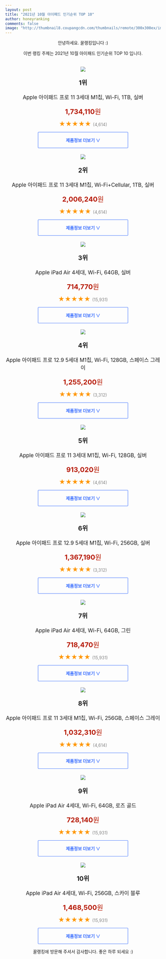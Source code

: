 ```yaml
--- 
layout: post 
title: "2021년 10월 아이패드 인기순위 TOP 10" 
author: honeyranking 
comments: false 
image: "http://thumbnail8.coupangcdn.com/thumbnails/remote/300x300ex/image/retail/images/747629646239-79ee14eb-9385-4b30-89b0-d7dcf6e7b5dd.jpg" 
--- 
```

<p style="text-align: center;">안녕하세요. 꿀랭킹입니다 :)</p> <p style="text-align: center;">이번 랭킹 주제는 2021년 10월 아이패드 인기순위 TOP 10 입니다.</p><center><img src="http://thumbnail8.coupangcdn.com/thumbnails/remote/300x300ex/image/retail/images/747629646239-79ee14eb-9385-4b30-89b0-d7dcf6e7b5dd.jpg" style="margin-top:20px" /></center> <p style="text-align: center; font-size: 20px"><b>1위</b></p> <p style="text-align: center; font-size: 17px">Apple 아이패드 프로 11 3세대 M1칩, Wi-Fi, 1TB, 실버</p> <p style="text-align: center;"><span style="color: #b61800; font-size: 22px;"><b>1,734,110</b>원</span></p> <p style="text-align: center;"><span style="color: #ff9600; font-size: 20px;">★★★★★ </span><span style="color: #878787;">(4,614)</span></p> <center><a href="https://coupa.ng/b85wnh"> <div style="font-size: 14px; display: inline-block; padding: 15px 90px; color: #346aff; border-radius: 2px; border: 1px solid #346aff; cursor: pointer;"><b>제품정보 더보기 &or;</b></div> </a></center><center><img src="http://thumbnail7.coupangcdn.com/thumbnails/remote/300x300ex/image/retail/images/3767057019023-3f4697a0-610b-4eab-9f67-f8c5b5978376.jpg" style="margin-top:20px" /></center> <p style="text-align: center; font-size: 20px"><b>2위</b></p> <p style="text-align: center; font-size: 17px">Apple 아이패드 프로 11 3세대 M1칩, Wi-Fi+Cellular, 1TB, 실버</p> <p style="text-align: center;"><span style="color: #b61800; font-size: 22px;"><b>2,006,240</b>원</span></p> <p style="text-align: center;"><span style="color: #ff9600; font-size: 20px;">★★★★★ </span><span style="color: #878787;">(4,614)</span></p> <center><a href="https://coupa.ng/b85wno"> <div style="font-size: 14px; display: inline-block; padding: 15px 90px; color: #346aff; border-radius: 2px; border: 1px solid #346aff; cursor: pointer;"><b>제품정보 더보기 &or;</b></div> </a></center><center><img src="http://thumbnail10.coupangcdn.com/thumbnails/remote/300x300ex/image/retail/images/339531407984563-3578c19f-a84b-4cf4-a654-d64e626de5de.jpg" style="margin-top:20px" /></center> <p style="text-align: center; font-size: 20px"><b>3위</b></p> <p style="text-align: center; font-size: 17px">Apple iPad Air 4세대, Wi-Fi, 64GB, 실버</p> <p style="text-align: center;"><span style="color: #b61800; font-size: 22px;"><b>714,770</b>원</span></p> <p style="text-align: center;"><span style="color: #ff9600; font-size: 20px;">★★★★★ </span><span style="color: #878787;">(15,931)</span></p> <center><a href="https://coupa.ng/b85wnq"> <div style="font-size: 14px; display: inline-block; padding: 15px 90px; color: #346aff; border-radius: 2px; border: 1px solid #346aff; cursor: pointer;"><b>제품정보 더보기 &or;</b></div> </a></center><center><img src="http://thumbnail7.coupangcdn.com/thumbnails/remote/300x300ex/image/retail/images/340260868960410-8b6b12a7-29e7-476f-99c8-8bda80b6abd5.jpg" style="margin-top:20px" /></center> <p style="text-align: center; font-size: 20px"><b>4위</b></p> <p style="text-align: center; font-size: 17px">Apple 아이패드 프로 12.9 5세대 M1칩, Wi-Fi, 128GB, 스페이스 그레이</p> <p style="text-align: center;"><span style="color: #b61800; font-size: 22px;"><b>1,255,200</b>원</span></p> <p style="text-align: center;"><span style="color: #ff9600; font-size: 20px;">★★★★★ </span><span style="color: #878787;">(3,312)</span></p> <center><a href="https://coupa.ng/b85wns"> <div style="font-size: 14px; display: inline-block; padding: 15px 90px; color: #346aff; border-radius: 2px; border: 1px solid #346aff; cursor: pointer;"><b>제품정보 더보기 &or;</b></div> </a></center><center><img src="http://thumbnail10.coupangcdn.com/thumbnails/remote/300x300ex/image/retail/images/505990421252-07a40d43-eb91-46ab-95e4-bb351c597581.jpg" style="margin-top:20px" /></center> <p style="text-align: center; font-size: 20px"><b>5위</b></p> <p style="text-align: center; font-size: 17px">Apple 아이패드 프로 11 3세대 M1칩, Wi-Fi, 128GB, 실버</p> <p style="text-align: center;"><span style="color: #b61800; font-size: 22px;"><b>913,020</b>원</span></p> <p style="text-align: center;"><span style="color: #ff9600; font-size: 20px;">★★★★★ </span><span style="color: #878787;">(4,614)</span></p> <center><a href="https://coupa.ng/b85wnu"> <div style="font-size: 14px; display: inline-block; padding: 15px 90px; color: #346aff; border-radius: 2px; border: 1px solid #346aff; cursor: pointer;"><b>제품정보 더보기 &or;</b></div> </a></center><center><img src="http://thumbnail7.coupangcdn.com/thumbnails/remote/300x300ex/image/retail/images/340193500631037-6676aec8-1175-4972-91cd-813fe92cc09e.jpg" style="margin-top:20px" /></center> <p style="text-align: center; font-size: 20px"><b>6위</b></p> <p style="text-align: center; font-size: 17px">Apple 아이패드 프로 12.9 5세대 M1칩, Wi-Fi, 256GB, 실버</p> <p style="text-align: center;"><span style="color: #b61800; font-size: 22px;"><b>1,367,190</b>원</span></p> <p style="text-align: center;"><span style="color: #ff9600; font-size: 20px;">★★★★★ </span><span style="color: #878787;">(3,312)</span></p> <center><a href="https://coupa.ng/b85wnv"> <div style="font-size: 14px; display: inline-block; padding: 15px 90px; color: #346aff; border-radius: 2px; border: 1px solid #346aff; cursor: pointer;"><b>제품정보 더보기 &or;</b></div> </a></center><center><img src="http://thumbnail8.coupangcdn.com/thumbnails/remote/300x300ex/image/retail/images/337768618494007-6fc47c98-9992-44a2-bef0-6556feed8917.jpg" style="margin-top:20px" /></center> <p style="text-align: center; font-size: 20px"><b>7위</b></p> <p style="text-align: center; font-size: 17px">Apple iPad Air 4세대, Wi-Fi, 64GB, 그린</p> <p style="text-align: center;"><span style="color: #b61800; font-size: 22px;"><b>718,470</b>원</span></p> <p style="text-align: center;"><span style="color: #ff9600; font-size: 20px;">★★★★★ </span><span style="color: #878787;">(15,931)</span></p> <center><a href="https://coupa.ng/b85wnx"> <div style="font-size: 14px; display: inline-block; padding: 15px 90px; color: #346aff; border-radius: 2px; border: 1px solid #346aff; cursor: pointer;"><b>제품정보 더보기 &or;</b></div> </a></center><center><img src="http://thumbnail10.coupangcdn.com/thumbnails/remote/300x300ex/image/retail/images/5976553974210-ffc3d331-d685-4ac3-9dc6-4eddee543c53.jpg" style="margin-top:20px" /></center> <p style="text-align: center; font-size: 20px"><b>8위</b></p> <p style="text-align: center; font-size: 17px">Apple 아이패드 프로 11 3세대 M1칩, Wi-Fi, 256GB, 스페이스 그레이</p> <p style="text-align: center;"><span style="color: #b61800; font-size: 22px;"><b>1,032,310</b>원</span></p> <p style="text-align: center;"><span style="color: #ff9600; font-size: 20px;">★★★★★ </span><span style="color: #878787;">(4,614)</span></p> <center><a href="https://coupa.ng/b85wny"> <div style="font-size: 14px; display: inline-block; padding: 15px 90px; color: #346aff; border-radius: 2px; border: 1px solid #346aff; cursor: pointer;"><b>제품정보 더보기 &or;</b></div> </a></center><center><img src="http://thumbnail6.coupangcdn.com/thumbnails/remote/300x300ex/image/retail/images/338496482092932-ae08df25-a731-4597-88d0-7f9b60574a4d.jpg" style="margin-top:20px" /></center> <p style="text-align: center; font-size: 20px"><b>9위</b></p> <p style="text-align: center; font-size: 17px">Apple iPad Air 4세대, Wi-Fi, 64GB, 로즈 골드</p> <p style="text-align: center;"><span style="color: #b61800; font-size: 22px;"><b>728,140</b>원</span></p> <p style="text-align: center;"><span style="color: #ff9600; font-size: 20px;">★★★★★ </span><span style="color: #878787;">(15,931)</span></p> <center><a href="https://coupa.ng/b85wnz"> <div style="font-size: 14px; display: inline-block; padding: 15px 90px; color: #346aff; border-radius: 2px; border: 1px solid #346aff; cursor: pointer;"><b>제품정보 더보기 &or;</b></div> </a></center><center><img src="http://thumbnail10.coupangcdn.com/thumbnails/remote/300x300ex/image/vendor_inventory/e01d/6432307e78921f7e7f1bbfe749f05c6ddd43656736968e3214035c8b351b.jpg" style="margin-top:20px" /></center> <p style="text-align: center; font-size: 20px"><b>10위</b></p> <p style="text-align: center; font-size: 17px">Apple iPad Air 4세대, Wi-Fi, 256GB, 스카이 블루</p> <p style="text-align: center;"><span style="color: #b61800; font-size: 22px;"><b>1,468,500</b>원</span></p> <p style="text-align: center;"><span style="color: #ff9600; font-size: 20px;">★★★★★ </span><span style="color: #878787;">(15,931)</span></p> <center><a href="https://coupa.ng/b85wnA"> <div style="font-size: 14px; display: inline-block; padding: 15px 90px; color: #346aff; border-radius: 2px; border: 1px solid #346aff; cursor: pointer;"><b>제품정보 더보기 &or;</b></div> </a></center> <p style="text-align: center;">꿀랭킹에 방문해 주셔서 감사합니다. 좋은 하루 되세요 :)</p>
